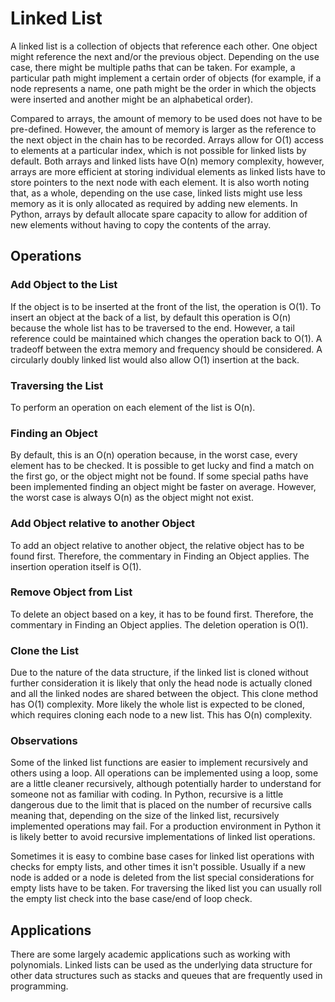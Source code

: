 # Linked List

A linked list is a collection of objects that reference each other. One object might reference the next and/or the previous object. Depending on the use case, there might be multiple paths that can be taken. For example, a particular path might implement a certain order of objects (for example, if a node represents a name, one path might be the order in which the objects were inserted and another might be an alphabetical order).

Compared to arrays, the amount of memory to be used does not have to be pre-defined. However, the amount of memory is larger as the reference to the next object in the chain has to be recorded. Arrays allow for O(1) access to elements at a particular index, which is not possible for linked lists by default. Both arrays and linked lists have O(n) memory complexity, however, arrays are more efficient at storing individual elements as linked lists have to store pointers to the next node with each element. It is also worth noting that, as a whole, depending on the use case, linked lists might use less memory as it is only allocated as required by adding new elements. In Python, arrays by default allocate spare capacity to allow for addition of new elements without having to copy the contents of the array.

## Operations

### Add Object to the List

If the object is to be inserted at the front of the list, the operation is O(1). To insert an object at the back of a list, by default this operation is O(n) because the whole list has to be traversed to the end. However, a tail reference could be maintained which changes the operation back to O(1). A tradeoff between the extra memory and frequency should be considered. A circularly doubly linked list would also allow O(1) insertion at the back.

### Traversing the List

To perform an operation on each element of the list is O(n).

### Finding an Object

By default, this is an O(n) operation because, in the worst case, every element has to be checked. It is possible to get lucky and find a match on the first go, or the object might not be found. If some special paths have been implemented finding an object might be faster on average. However, the worst case is always O(n) as the object might not exist.

### Add Object relative to another Object

To add an object relative to another object, the relative object has to be found first. Therefore, the commentary in Finding an Object applies. The insertion operation itself is O(1).

### Remove Object from List

To delete an object based on a key, it has to be found first. Therefore, the commentary in Finding an Object applies. The deletion operation is O(1).


### Clone the List

Due to the nature of the data structure, if the linked list is cloned without further consideration it is likely that only the head node is actually cloned and all the linked nodes are shared between the object. This clone method has O(1) complexity. More likely the whole list is expected to be cloned, which requires cloning each node to a new list. This has O(n) complexity.


### Observations

Some of the linked list functions are easier to implement recursively and others using a loop. All operations can be implemented using a loop, some are a little cleaner recursively, although potentially harder to understand for someone not as familiar with coding. In Python, recursive is a little dangerous due to the limit that is placed on the number of recursive calls meaning that, depending on the size of the linked list, recursively implemented operations may fail. For a production environment in Python it is likely better to avoid recursive implementations of linked list operations.

Sometimes it is easy to combine base cases for linked list operations with checks for empty lists, and other times it isn't possible. Usually if a new node is added or a node is deleted from the list special considerations for empty lists have to be taken. For traversing the liked list you can usually roll the empty list check into the base case/end of loop check.

## Applications

There are some largely academic applications such as working with polynomials. Linked lists can be used as the underlying data structure for other data structures such as stacks and queues that are frequently used in programming.
